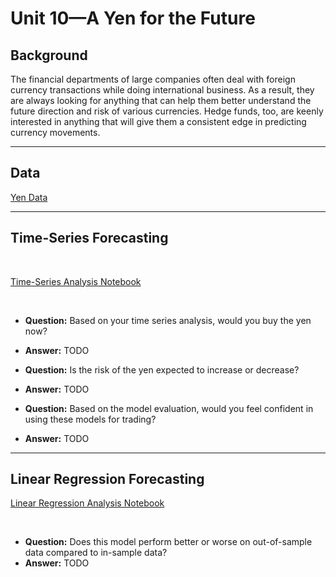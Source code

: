 # Unit 10—A Yen for the Future


## Background

The financial departments of large companies often deal with foreign currency transactions while doing international business. As a result, they are always looking for anything that can help them better understand the future direction and risk of various currencies. Hedge funds, too, are keenly interested in anything that will give them a consistent edge in predicting currency movements.

- - -

## Data

[Yen Data](data/yen.csv)

- - -

## Time-Series Forecasting

<br>

[Time-Series Analysis Notebook](./time_series_analysis.ipynb)

<br>

* <strong>Question:</strong> Based on your time series analysis, would you buy the yen now?
* <strong>Answer:</strong>
TODO


* <strong>Question:</strong> Is the risk of the yen expected to increase or decrease?
* <strong>Answer:</strong>
TODO


* <strong>Question:</strong> Based on the model evaluation, would you feel confident in using these models for trading?
* <strong>Answer:</strong>
TODO

- - -

## Linear Regression Forecasting

[Linear Regression Analysis Notebook](./regression_analysis.ipynb)

<br>

* <strong>Question:</strong> Does this model perform better or worse on out-of-sample data compared to in-sample data?
* <strong>Answer:</strong>
TODO

